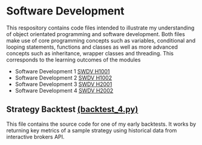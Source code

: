 # Software Development
This respository contains code files intended to illustrate my understanding of object orientated programming and software development. Both files make use of core programming concepts such as variables, conditional and looping statements, functions and classes as well as more advanced concepts such as inheritance, wrapper classes and threading. This corresponds to the learning outcomes of the modules
- Software Development 1 [SWDV H1001](https://www.tudublin.ie/study/modules/swdv-h1001-software-development-1/)
- Software Development 2 [SWDV H1002](https://www.tudublin.ie/study/modules/swdv-h1002-software-development-2/)
- Software Development 3 [SWDV H2001](https://www.tudublin.ie/study/modules/swdv-h2001-software-development-3/)
- Software Development 4 [SWDV H2002](https://www.tudublin.ie/study/modules/swdv-h2002-software-development-4/)

## Strategy Backtest [(backtest_4.py)](backtest_4.py)
This file contains the source code for one of my early backtests. It works by returning key metrics of a sample strategy using historical data from interactive brokers API. 
